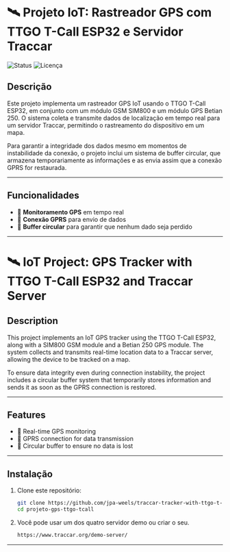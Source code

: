 # 🛰️ Projeto IoT: Rastreador GPS com TTGO T-Call ESP32 e Servidor Traccar


![Status](https://img.shields.io/badge/status-em%20desenvolvimento-yellow)
![Licença](https://img.shields.io/badge/licença-MIT-blue)

## Descrição

Este projeto implementa um rastreador GPS IoT usando o TTGO T-Call ESP32, em conjunto com um módulo GSM SIM800 e um módulo GPS Betian 250. O sistema coleta e transmite dados de localização em tempo real para um servidor Traccar, permitindo o rastreamento do dispositivo em um mapa.

Para garantir a integridade dos dados mesmo em momentos de instabilidade da conexão, o projeto inclui um sistema de buffer circular, que armazena temporariamente as informações e as envia assim que a conexão GPRS for restaurada.

---

## Funcionalidades

- 📍 **Monitoramento GPS** em tempo real
- 📶 **Conexão GPRS** para envio de dados
- 💾 **Buffer circular** para garantir que nenhum dado seja perdido

---

# 🛰️ IoT Project: GPS Tracker with TTGO T-Call ESP32 and Traccar Server

## Description

This project implements an IoT GPS tracker using the TTGO T-Call ESP32, along with a SIM800 GSM module and a Betian 250 GPS module. The system collects and transmits real-time location data to a Traccar server, allowing the device to be tracked on a map.

To ensure data integrity even during connection instability, the project includes a circular buffer system that temporarily stores information and sends it as soon as the GPRS connection is restored.

---

## Features
- 📍 Real-time GPS monitoring
- 📶 GPRS connection for data transmission
- 💾 Circular buffer to ensure no data is lost
  
--- 

## Instalação

1. Clone este repositório:
   ```bash
   git clone https://github.com/jpa-weels/traccar-tracker-with-ttgo-t-call-sim800.git
   cd projeto-gps-ttgo-tcall

2. Você pode usar um dos quatro servidor demo ou criar o seu.
   ```bash
   https://www.traccar.org/demo-server/

---

